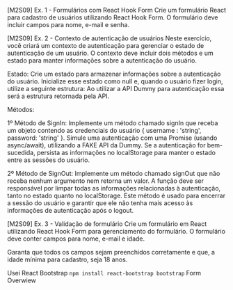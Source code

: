 [M2S09] Ex. 1 - Formulários com React Hook Form
Crie um formulário React para cadastro de usuários utilizando React Hook Form. O formulário deve incluir campos para nome, e-mail e senha.

[M2S09] Ex. 2 - Contexto de autenticação de usuários
Neste exercício, você criará um contexto de autenticação para gerenciar o estado de autenticação de um usuário. O contexto deve incluir dois métodos e um estado para manter informações sobre a autenticação do usuário.

Estado:
Crie um estado para armazenar informações sobre a autenticação do usuário. Inicialize esse estado como null e, quando o usuário fizer login, utilize a seguinte estrutura:
Ao utilizar a API Dummy para autenticação essa será a estrutura retornada pela API.

Métodos:

1º Método de SignIn:
Implemente um método chamado signIn que receba um objeto contendo as credenciais do usuário { username :  'string', password: 'string' }.
Simule uma autenticação com uma Promise (usando async/await), utilizando a FAKE API da Dummy.
Se a autenticação for bem-sucedida, persista as informações no localStorage para manter o estado entre as sessões do usuário.

2º Método de SignOut:
Implemente um método chamado signOut que não receba nenhum argumento nem retorna um valor. A função deve ser responsável por limpar todas as informações relacionadas à autenticação, tanto no estado quanto no localStorage. Este método é usado para encerrar a sessão do usuário e garantir que ele não tenha mais acesso às informações de autenticação após o logout.

[M2S09] Ex. 3 - Validação de formulário
Crie um formulário em React utilizando React Hook Form para gerenciamento do formulário. O formulário deve conter campos para nome, e-mail e idade.

Garanta que todos os campos sejam preenchidos corretamente e que, a idade mínima para cadastro, seja 18 anos.

Usei React Bootstrap
````npm install react-bootstrap bootstrap````
Form Overwiew

